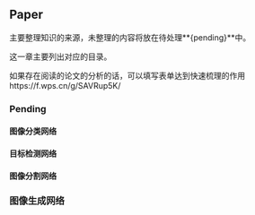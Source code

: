 ## Paper

主要整理知识的来源，未整理的内容将放在待处理**{pending}**中。

这一章主要列出对应的目录。

如果存在阅读的论文的分析的话，可以填写表单达到快速梳理的作用https://f.wps.cn/g/SAVRup5K/



### Pending

#### 图像分类网络

#### 目标检测网络

#### 图像分割网络

### 图像生成网络